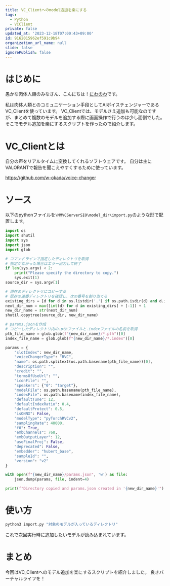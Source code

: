 ```yaml
---
title: VC_Clientへのmodel追加を楽にする
tags:
  - Python
  - VCClient
private: false
updated_at: '2023-12-18T07:00:43+09:00'
id: 9162015962ef591c9b94
organization_url_name: null
slide: false
ignorePublish: false
---
```

# はじめに
愚かな肉体人類のみなさん、こんにちは！[にわのわ](https://twitter.com/niwa_nowa)です。

私は肉体人類とのコミュニケーション手段としてAIボイスチェンジャーであるVC_Clientを使っています。
VC_Clientでは、モデルさえ追加も可能なのですが、まとめて複数のモデルを追加する際に画面操作で行うのは少し面倒でした。
そこでモデル追加を楽にするスクリプトを作ったので紹介します。

# VC_Clientとは
自分の声をリアルタイムに変換してくれるソフトウェアです。
自分は主にVALORANTで報告を聞こえやすくするために使っています。

https://github.com/w-okada/voice-changer

# ソース
以下のpythonファイルを```\MMVCServerSIO\model_dir\import.py```のような形で配置します。

```python
import os
import shutil
import sys
import json
import glob

# コマンドラインで指定したディレクトリを取得
# 指定がなかった場合はエラー出力して終了
if len(sys.argv) < 2:
    print("Please specify the directory to copy.")
    sys.exit(1)
source_dir = sys.argv[1]

# 現在のディレクトリにコピーする
# 既存の連番ディレクトリを確認し、次の番号を割り当てる
existing_dirs = [d for d in os.listdir('.') if os.path.isdir(d) and d.isdigit()]
next_dir_num = max([int(d) for d in existing_dirs] + [-1]) + 1
new_dir_name = str(next_dir_num)
shutil.copytree(source_dir, new_dir_name)

# params.jsonを作成
# コピーしたディレクトリ内の.pthファイルと.indexファイルの名前を取得
pth_file_name = glob.glob(f"{new_dir_name}/*.pth")[0]
index_file_name = glob.glob(f"{new_dir_name}/*.index")[0]

params = {
    "slotIndex": new_dir_name,
    "voiceChangerType": "RVC",
    "name": os.path.splitext(os.path.basename(pth_file_name))[0],
    "description": "",
    "credit": "",
    "termsOfUseUrl": "",
    "iconFile": "",
    "speakers": {"0": "target"},
    "modelFile": os.path.basename(pth_file_name),
    "indexFile": os.path.basename(index_file_name),
    "defaultTune": 12,
    "defaultIndexRatio": 0.4,
    "defaultProtect": 0.5,
    "isONNX": False,
    "modelType": "pyTorchRVCv2",
    "samplingRate": 40000,
    "f0": True,
    "embChannels": 768,
    "embOutputLayer": 12,
    "useFinalProj": False,
    "deprecated": False,
    "embedder": "hubert_base",
    "sampleId": "",
    "version": "v2"
}

with open(f"{new_dir_name}/params.json", 'w') as file:
    json.dump(params, file, indent=4)

print(f"Directory copied and params.json created in '{new_dir_name}'")

```

# 使い方
```bash
python3 import.py "対象のモデルが入っているディレクトリ"
```

これで次回実行時に追加したいモデルが読み込まれています。

# まとめ
今回はVC_Clientへのモデル追加を楽にするスクリプトを紹介しました。
良きバーチャルライフを！
